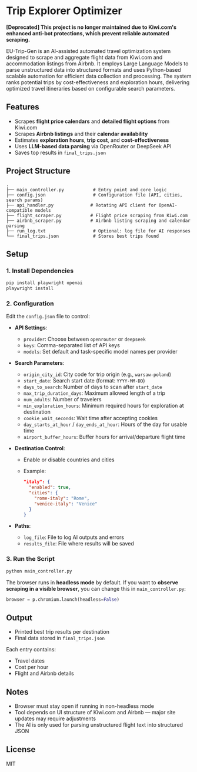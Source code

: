 # Trip Explorer Optimizer
**[Deprecated] This project is no longer maintained due to Kiwi.com's enhanced anti-bot protections, which prevent reliable automated scraping.**


EU-Trip-Gen is an AI-assisted automated travel optimization system designed to scrape and aggregate flight data from Kiwi.com and accommodation listings from Airbnb. It employs Large Language Models to parse unstructured data into structured formats and uses Python-based scalable automation for efficient data collection and processing. The system ranks potential trips by cost-effectiveness and exploration hours, delivering optimized travel itineraries based on configurable search parameters.
## Features

* Scrapes **flight price calendars** and **detailed flight options** from Kiwi.com
* Scrapes **Airbnb listings** and their **calendar availability**
* Estimates **exploration hours**, **trip cost**, and **cost-effectiveness**
* Uses **LLM-based data parsing** via OpenRouter or DeepSeek API
* Saves top results in `final_trips.json`

## Project Structure

```
.
├── main_controller.py           # Entry point and core logic
├── config.json                  # Configuration file (API, cities, search params)
├── api_handler.py              # Rotating API client for OpenAI-compatible models
├── flight_scraper.py           # Flight price scraping from Kiwi.com
├── airbnb_scraper.py           # Airbnb listing scraping and calendar parsing
├── run_log.txt                  # Optional: log file for AI responses
└── final_trips.json             # Stores best trips found
```

## Setup

### 1. Install Dependencies

```bash
pip install playwright openai
playwright install
```

### 2. Configuration

Edit the `config.json` file to control:

* **API Settings**:

  * `provider`: Choose between `openrouter` or `deepseek`
  * `keys`: Comma-separated list of API keys
  * `models`: Set default and task-specific model names per provider

* **Search Parameters**:

  * `origin_city_id`: City code for trip origin (e.g., `warsaw-poland`)
  * `start_date`: Search start date (format: `YYYY-MM-DD`)
  * `days_to_search`: Number of days to scan after `start_date`
  * `max_trip_duration_days`: Maximum allowed length of a trip
  * `num_adults`: Number of travelers
  * `min_exploration_hours`: Minimum required hours for exploration at destination
  * `cookie_wait_seconds`: Wait time after accepting cookies
  * `day_starts_at_hour` / `day_ends_at_hour`: Hours of the day for usable time
  * `airport_buffer_hours`: Buffer hours for arrival/departure flight time

* **Destination Control**:

  * Enable or disable countries and cities
  * Example:

    ```json
    "italy": {
      "enabled": true,
      "cities": {
        "rome-italy": "Rome",
        "venice-italy": "Venice"
      }
    }
    ```

* **Paths**:

  * `log_file`: File to log AI outputs and errors
  * `results_file`: File where results will be saved

### 3. Run the Script

```bash
python main_controller.py
```

The browser runs in **headless mode** by default. If you want to **observe scraping in a visible browser**, you can change this in `main_controller.py`:

```python
browser = p.chromium.launch(headless=False)
```

## Output

* Printed best trip results per destination
* Final data stored in `final_trips.json`

Each entry contains:

* Travel dates
* Cost per hour
* Flight and Airbnb details

## Notes

* Browser must stay open if running in non-headless mode
* Tool depends on UI structure of Kiwi.com and Airbnb — major site updates may require adjustments
* The AI is only used for parsing unstructured flight text into structured JSON

## License

MIT
